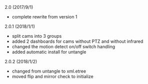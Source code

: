 2.0 (2017/9/1)
  - complete rewrite from version 1

2.0.1 (2018/1/1)
  - split cams into 3 groups
  - added 2 dashboards for cams without PTZ and without infrared
  - changed the motion detect on/off switch handling
  - added automatic install for untangle
  
2.0.2 (2018/1/2)
  - changed from untangle to xml.etree
  - moved flip and mirror check to initialize
  
